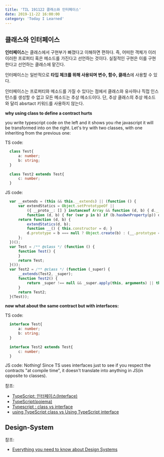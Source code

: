 ```yaml
---
title: 'TIL 191122 클래스와 인터페이스'
date: 2019-11-22 16:00:00
category: 'Today I Learned'
---
```




## **클래스와 인터페이스**

**인터페이스**는 클래스에서 구현부가 빠졌다고 이해하면 편하다. 즉, 어떠한 객체가 이러이러한 프로퍼티 혹은 메소드를 가진다고 선언하는 것이다. 실질적인 구현은 이를 구현한다고 선언하는 클래스에 맡긴다.

인터페이스는 일반적으로 **타입 체크를 위해 사용되며 변수, 함수, 클래스**에 사용할 수 있다.

인터페이스는 프로퍼티와 메소드를 가질 수 있다는 점에서 클래스와 유사하나 직접 인스턴스를 생성할 수 없고 모든 메소드는 추상 메소드이다. 단, 추상 클래스의 추상 메소드와 달리 absrtact 키워드를 사용하지 않는다.

**why using class to define a contract hurts**

you write typescript code on the left and it shows you rhe javascript it will be transformed into on the right. Let's try with two classes, with one inheriting from the previous one:

TS code:

```ts
  class Test{
      a: number;
      b: string;
  }
  
  class Test2 extends Test{
      c: number;
  }
```

JS code:

```ts
  var __extends = (this && this.__extends) || (function () {
      var extendStatics = Object.setPrototypeOf ||
          ({ __proto__: [] } instanceof Array && function (d, b) { d.__proto__ = b; }) ||
          function (d, b) { for (var p in b) if (b.hasOwnProperty(p)) d[p] = b[p]; };
      return function (d, b) {
          extendStatics(d, b);
          function __() { this.constructor = d; }
          d.prototype = b === null ? Object.create(b) : (__.prototype = b.prototype, new __());
      };
  })();
  var Test = /** @class */ (function () {
      function Test() {
      }
      return Test;
  }());
  var Test2 = /** @class */ (function (_super) {
      __extends(Test2, _super);
      function Test2() {
          return _super !== null && _super.apply(this, arguments) || this;
      }
      return Test2;
  }(Test));
```

**now what about the same contract but with interfaces:**

TS code:

```ts
  interface Test{
      a: number;
      b: string;
  }
  
  interface Test2 extends Test{
      c: number;
  }
```

JS code: Nothing! Since TS uses interfaces just to see if you respect the contracts "at compile time", it doesn't translate into anything in JS(in opposite to classes).

참조:

- [TypeScript: 인터페이스(Interface)](https://hyunseob.github.io/2016/10/17/typescript-interface/)
- [TypeScript(poiema)](https://poiemaweb.com/typescript-interface)
- [Typescript : class vs interface](https://medium.com/front-end-weekly/typescript-class-vs-interface-99c0ae1c2136)
- [using TypeScript class vs Using TypeScript interface](https://ultimatecourses.com/blog/classes-vs-interfaces-in-typescript#Using_TypeScript_class_vs_using_Typescript_interface)



## Design-System

참조:

- [Everything you need to know about Design Systems](https://uxdesign.cc/everything-you-need-to-know-about-design-systems-54b109851969)

